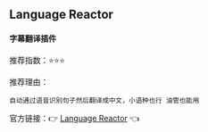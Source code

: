 ## Language Reactor

#### 字幕翻译插件

推荐指数：⭐⭐⭐

推荐理由：

    自动通过语音识别句子然后翻译成中文，小语种也行 油管也能用

官方链接：👉 [Language Reactor](
https://chrome.google.com/webstore/detail/language-reactor/hoombieeljmmljlkjmnheibnpciblicm
) 👈




